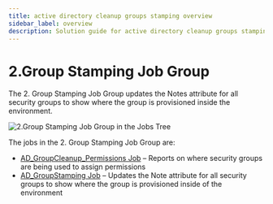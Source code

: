 ```yaml
---
title: active directory cleanup groups stamping overview
sidebar_label: overview
description: Solution guide for active directory cleanup groups stamping overview including implementation steps, configuration, and best practices.
---
```


# 2.Group Stamping Job Group

The 2. Group Stamping Job Group updates the Notes attribute for all security groups to show where
the group is provisioned inside the environment.

![2.Group Stamping Job Group in the Jobs Tree](/img/product_docs/accessanalyzer/solutions/activedirectory/cleanup/groups/stamping/groupsstampingjobtree.webp)

The jobs in the 2. Group Stamping Job Group are:

- [AD_GroupCleanup_Permissions Job](/docs/accessanalyzer/12.0/solutions/active-directory/cleanup/groups/stamping/ad-group-cleanup-permissions.md) – Reports on where security
  groups are being used to assign permissions
- [AD_GroupStamping Job](/docs/accessanalyzer/12.0/solutions/active-directory/cleanup/groups/stamping/ad-group-stamping.md) – Updates the Note attribute for all security groups
  to show where the group is provisioned inside of the environment
